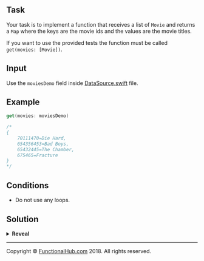 ## Task

Your task is to implement a function that receives a list of `Movie` and returns a `Map` where the keys are the movie ids and the values are the movie titles.

If you want to use the provided tests the function must be called `get(movies: [Movie])`.

## Input

Use the `moviesDemo` field inside [DataSource.swift](https://github.com/FunctionalSwift/katas/Sources/katas/functional/transforms/DataSource.swift) file.

## Example

```kotlin
get(movies: moviesDemo)

/*
{
    70111470=Die Hard, 
    654356453=Bad Boys, 
    65432445=The Chamber, 
    675465=Fracture
}
*/
```

## Conditions

* Do not use any loops.

## Solution

<details><summary><strong>Reveal</strong></summary><p>

---
```swift
func get(movies: [Movie]) -> [Int : String] {
	return Dictionary(uniqueKeysWithValues:
		moviesDemo.map { ($0.id, $0.title) })
}
```

</p></details>

---

Copyright © [FunctionalHub.com](http://functionalhub.com) 2018. All rights reserved.